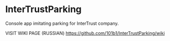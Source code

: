# InterTrustParking
Console app imitating parking for InterTrust company.

VISIT WIKI PAGE (RUSSIAN) https://github.com/101b1/InterTrustParking/wiki
